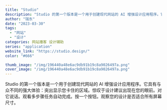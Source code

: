 ```yaml
---
title: "Studio"
description: "Studio 的第一个版本是一个用于创建现代网站的 AI 增强设计应用程序。它具有与众不同的强大体验：突出显示您卡住的区"
author: "瑞东"
date: "2023-03-30"
tags:
  - "网站"
  - "设计"
categories: 网站播客 设计辅助
series: "application"
website_link: "https://studio.design/"
color: "#666"

thumb_image: "/img/196440a48e6ac9db91b19c8a9026497a.png"
cover_image: "/img/196440a48e6ac9db91b19c8a9026497a.png"
---
```


Studio 的第一个版本是一个用于创建现代网站的 AI 增强设计应用程序。它具有与众不同的强大体验：突出显示您卡住的区域。惊叹于设计建议出现在您的眼前。对它说话。观看多步骤任务自动完成。按一个按钮。观察您的设计是否适合所有屏幕尺寸。